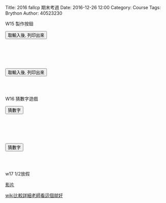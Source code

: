 Title: 2016 fallcp 期末考週
Date: 2016-12-26 12:00
Category: Course
Tags: Brython
Author: 40523230

<!-- PELICAN_END_SUMMARY -->

<!-- 導入 Brython 標準程式庫 -->
<script type="text/javascript" 
    src="https://cdn.rawgit.com/brython-dev/brython/master/www/src/brython_dist.js">
</script>

<!-- 啟動 Brython -->
<script>
window.onload=function(){
brython(1);
}
</script>

W15 製作按鈕

<!-- 以下實際利用  Brython 畫圖 -->
<script type="text/python3">
from browser import document
from browser import alert

def get_input(ev):
    the_input = input("請輸入")
    alert("輸入為:"+str(the_input))
    
document['ch01'].bind('click',get_input)

</script>

<p><button id="ch01">取輸入後, 列印出來</button></p>

<pre class="brush: python">

<!-- 以下實際利用  Brython 畫圖 -->
<script type="text/python3">
from browser import document
from browser import alert

def get_input(ev):
    the_input = input("請輸入")
    alert("輸入為:"+str(the_input))
    
document['ch01'].bind('click',get_input)

</script>

<p><button id="ch01">取輸入後, 列印出來</button></p>

</pre>

W16 猜數字遊戲

<!-- 以下實際利用  Brython 畫圖 -->
<script type="text/python3">
from browser import document
from browser import alert
import random

def two_input(ev):
    ans = random.randint(1, 100)
    
    a_in = int(input("輸入整數:"))
    guess = 1
    
    while ans != a_in:
        if a_in < ans:
            a_in = int(input("too small"))
        else:
            a_in = int(input("too big"))
        guess += 1
    
    alert("恭喜答對 ,一共猜了" + (str(guess)) + "次")
    
document['ch02'].bind('click',two_input)

</script>

<p><button id="ch02">猜數字</button></p>

<pre class="brush: python">

<!-- 以下實際利用  Brython 畫圖 -->
<script type="text/python3">
from browser import document
from browser import alert
import random

def two_input(ev):
    ans = random.randint(1, 100)
    
    a_in = int(input("輸入整數:"))
    guess = 1
    
    while ans != a_in:
        if a_in < ans:
            a_in = int(input("too small"))
        else:
            a_in = int(input("too big"))
        guess += 1
    
    alert("恭喜答對 ,一共猜了" + (str(guess)) + "次")
    
document['ch02'].bind('click',two_input)

</script>

<p><button id="ch02">猜數字</button></p>

</pre>

w17 1/2放假

<a href="https://vimeo.com/198638361">影片</a>

<a href="https://github.com/s40523230/2016fallcp_hw/wiki/w18-%E6%9C%9F%E6%9C%AB">wiki比較詳細老師看這個就好</a>